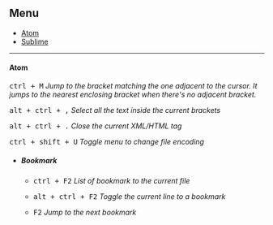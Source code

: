 ## Menu
- [Atom](#Atom)
- [Sublime]()
---

#### Atom
<kbd>ctrl + M</kbd> *Jump to the bracket matching the one adjacent to the cursor. It jumps to the nearest enclosing bracket when there's no adjacent bracket.*

<kbd>alt + ctrl + ,</kbd> *Select all the text inside the current brackets*

<kbd>alt + ctrl + .</kbd> *Close the current XML/HTML tag*

<kbd>ctrl + shift + U</kbd> *Toggle menu to change file encoding*

- ##### Bookmark
    - <kbd>ctrl + F2</kbd> *List of bookmark to the current file*

    - <kbd>alt + ctrl + F2</kbd> *Toggle the current line to a bookmark*

    - <kbd>F2</kbd> *Jump to the next bookmark*

